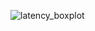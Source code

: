 ![latency_boxplot](https://github.com/user-attachments/assets/4eb188c6-3941-4960-841d-6e348fa347d1)
